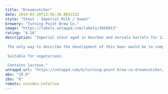 ```yaml
---
title: "Dreamcatcher"
date: 2019-03-20T13:56:38.003131Z
style: "Stout - Imperial Milk / Sweet"
brewery: "Turning Point Brew Co."
image: "https://labels.untappd.com/labels/3056913"
rating: "4.16"
description: "Imperial stout aged in bourbon and marsala barrels for 12 months, then blended together.  The only way to describe the development of this beer would be to compare it to that time we poured 2 tonnes of dates from the door of a stunt plane into a chocolate river flowing through a vineyard in Sicily.  Suitable for vegetarians.  Contains lactose."
untappd_url: "https://untappd.com/b/turning-point-brew-co-dreamcatcher/3056913"
abv: "10.0"
ibu: "0"
robots: noindex,nofollow
---
```

